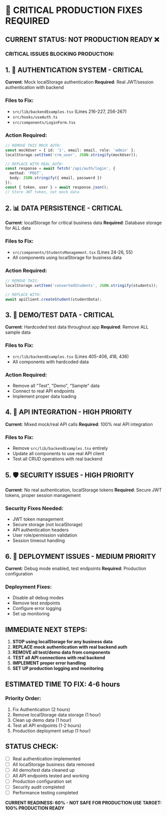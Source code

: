 # 🚨 CRITICAL PRODUCTION FIXES REQUIRED

## CURRENT STATUS: NOT PRODUCTION READY ❌

### CRITICAL ISSUES BLOCKING PRODUCTION:

## 1. 🔐 AUTHENTICATION SYSTEM - CRITICAL
**Current**: Mock localStorage authentication
**Required**: Real JWT/session authentication with backend

### Files to Fix:
- `src/lib/backendExamples.tsx` (Lines 216-227, 256-267)
- `src/hooks/useAuth.ts` 
- `src/components/LoginForm.tsx`

### Action Required:
```typescript
// REMOVE THIS MOCK AUTH:
const mockUser = { id: '1', email: email, role: 'admin' };
localStorage.setItem('crm_user', JSON.stringify(mockUser));

// REPLACE WITH REAL AUTH:
const response = await fetch('/api/auth/login', {
  method: 'POST',
  body: JSON.stringify({ email, password })
});
const { token, user } = await response.json();
// Store JWT token, not mock data
```

## 2. 📊 DATA PERSISTENCE - CRITICAL
**Current**: localStorage for critical business data
**Required**: Database storage for ALL data

### Files to Fix:
- `src/components/StudentsManagement.tsx` (Lines 24-26, 55)
- All components using localStorage for business data

### Action Required:
```typescript
// REMOVE THIS:
localStorage.setItem('convertedStudents', JSON.stringify(students));

// REPLACE WITH:
await apiClient.createStudent(studentData);
```

## 3. 🧪 DEMO/TEST DATA - CRITICAL
**Current**: Hardcoded test data throughout app
**Required**: Remove ALL sample data

### Files to Fix:
- `src/lib/backendExamples.tsx` (Lines 405-406, 418, 436)
- All components with hardcoded data

### Action Required:
- Remove all "Test", "Demo", "Sample" data
- Connect to real API endpoints
- Implement proper data loading

## 4. 🔌 API INTEGRATION - HIGH PRIORITY
**Current**: Mixed mock/real API calls
**Required**: 100% real API integration

### Files to Fix:
- Remove `src/lib/backendExamples.tsx` entirely
- Update all components to use real API client
- Test all CRUD operations with real backend

## 5. 🛡️ SECURITY ISSUES - HIGH PRIORITY
**Current**: No real authentication, localStorage tokens
**Required**: Secure JWT tokens, proper session management

### Security Fixes Needed:
- JWT token management
- Secure storage (not localStorage)
- API authentication headers
- User role/permission validation
- Session timeout handling

## 6. 🚀 DEPLOYMENT ISSUES - MEDIUM PRIORITY
**Current**: Debug mode enabled, test endpoints
**Required**: Production configuration

### Deployment Fixes:
- Disable all debug modes
- Remove test endpoints
- Configure error logging
- Set up monitoring

## IMMEDIATE NEXT STEPS:

1. **STOP using localStorage for any business data**
2. **REPLACE mock authentication with real backend auth**
3. **REMOVE all test/demo data from components**
4. **TEST all API connections with real backend**
5. **IMPLEMENT proper error handling**
6. **SET UP production logging and monitoring**

## ESTIMATED TIME TO FIX: 4-6 hours

### Priority Order:
1. Fix Authentication (2 hours)
2. Remove localStorage data storage (1 hour) 
3. Clean up demo data (1 hour)
4. Test all API endpoints (1-2 hours)
5. Production deployment setup (1 hour)

## STATUS CHECK:
- [ ] Real authentication implemented
- [ ] All localStorage business data removed
- [ ] All demo/test data cleaned up
- [ ] All API endpoints tested and working
- [ ] Production configuration set
- [ ] Security audit completed
- [ ] Performance testing completed

**CURRENT READINESS: 60% - NOT SAFE FOR PRODUCTION USE**
**TARGET: 100% PRODUCTION READY**

